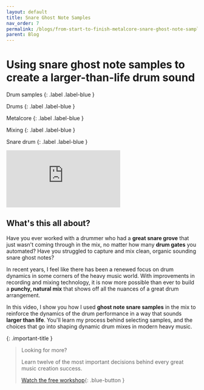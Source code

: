 ```yaml
---
layout: default
title: Snare Ghost Note Samples
nav_order: 7
permalink: /blogs/from-start-to-finish-metalcore-snare-ghost-note-samples
parent: Blog
---
```


# Using snare ghost note samples to create a larger-than-life drum sound

Drum samples
{: .label .label-blue }

Drums
{: .label .label-blue }

Metalcore
{: .label .label-blue }

Mixing
{: .label .label-blue }

Snare drum
{: .label .label-blue }

<div class="video-container">
  <iframe src="https://www.youtube-nocookie.com/embed/-rv1_TFpk0I?rel=0" title="YouTube video player" frameborder="0" allow="accelerometer; autoplay; clipboard-write; encrypted-media; gyroscope; picture-in-picture" allowfullscreen></iframe>
</div>

## What's this all about?

Have you ever worked with a drummer who had a **great snare grove** that just wasn't coming through in the mix, no matter how many **drum gates** you automated? Have you struggled to capture and mix clean, organic sounding snare ghost notes?

In recent years, I feel like there has been a renewed focus on drum dynamics in some corners of the heavy music world. With improvements in recording and mixing technology, it is now more possible than ever to build a **punchy, natural mix** that shows off all the nuances of a great drum arrangement.

In this video, I show you how I used **ghost note snare samples** in the mix to reinforce the dynamics of the drum performance in a way that sounds **larger than life**. You'll learn my process behind selecting samples, and the choices that go into shaping dynamic drum mixes in modern heavy music.

{: .important-title }
> Looking for more?
>
> Learn twelve of the most important decisions behind every great music creation success.
>
> [Watch the free workshop](/workshop){: .blue-button }
